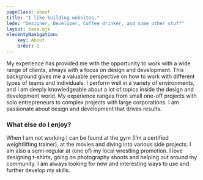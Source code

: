 ```yaml
---
pageClass: about
title: "I like building websites."
lede: "Designer, Developer, Coffee drinker, and some other stuff"
layout: base.njk
eleventyNavigation:
    key: About
    order: 1
---
```


My experience has provided me with the opportunity to work with a wide range of clients, always with a focus on design and development. This background gives me a valuable perspective on how to work with different types of teams and individuals. I perform well in a variety of environments, and I am deeply knowledgeable about a lot of topics inside the design and development world. My experience ranges from small one-off projects with solo entrepreneurs to complex projects with large corporations. I am passionate about design and development that drives results.

### What else do I enjoy?
When I am not working I can be found at the gym (I’m a certified weightlifting trainer), at the movies and diving into various side projects. I am also a semi-regular at (one of) my local wrestling promotion. I love designing t-shirts, going on photography shoots and helping out around my community. I am always looking for new and interesting ways to use and further develop my skills.